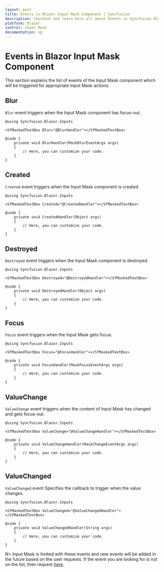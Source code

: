 ```yaml
---
layout: post
title: Events in Blazor Input Mask Component | Syncfusion
description: Checkout and learn here all about Events in Syncfusion Blazor Input Mask component and much more details.
platform: Blazor
control: Input Mask
documentation: ug
---
```


# Events in Blazor Input Mask Component

This section explains the list of events of the Input Mask component which will be triggered for appropriate Input Mask actions.

## Blur

`Blur` event triggers when the Input Mask component has focus-out.

```cshtml
@using Syncfusion.Blazor.Inputs

<SfMaskedTextBox Blur="@BlurHandler"></SfMaskedTextBox>

@code {
    private void BlurHandler(MaskBlurEventArgs args)
    {
        // Here, you can customize your code.
    }
}
```

## Created

`Created` event triggers when the Input Mask component is created.

```cshtml
@using Syncfusion.Blazor.Inputs

<SfMaskedTextBox Created="@CreatedHandler"></SfMaskedTextBox>

@code {
    private void CreatedHandler(Object args)
    {
        // Here, you can customize your code.
    }
}
```

## Destroyed

`Destroyed` event triggers when the Input Mask component is destroyed.

```cshtml
@using Syncfusion.Blazor.Inputs

<SfMaskedTextBox Destroyed="@DestroyedHandler"></SfMaskedTextBox>

@code {
    private void DestroyedHandler(Object args)
    {
        // Here, you can customize your code.
    }
}
```

## Focus

`Focus` event triggers when the Input Mask gets focus.

```cshtml
@using Syncfusion.Blazor.Inputs

<SfMaskedTextBox Focus="@FocusHandler"></SfMaskedTextBox>

@code {
    private void FocusHandler(MaskFocusEventArgs args)
    {
        // Here, you can customize your code.
    }
}
```

## ValueChange

`ValueChange` event triggers when the content of Input Mask has changed and gets focus-out.

```cshtml
@using Syncfusion.Blazor.Inputs

<SfMaskedTextBox ValueChange="@ValueChangeHandler"></SfMaskedTextBox>

@code {
    private void ValueChangeHandler(MaskChangeEventArgs args)
    {
        // Here, you can customize your code.
    }
}
```

## ValueChanged

`ValueChanged` event Specifies the callback to trigger when the value changes.

```cshtml
@using Syncfusion.Blazor.Inputs

<SfMaskedTextBox ValueChanged="@ValueChangedHandler"></SfMaskedTextBox>

@code {
    private void ValueChangedHandler(String args)
    {
        // Here, you can customize your code.
    }
}
```

N> Input Mask is limited with these events and new events will be added in the future based on the user requests. If the event you are looking for is not on the list, then request [here](https://www.syncfusion.com/feedback/blazor-components).